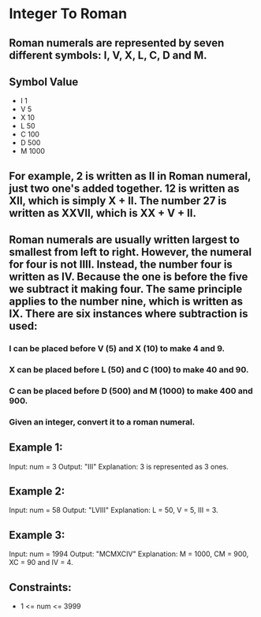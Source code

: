 # Integer To Roman

## Roman numerals are represented by seven different symbols: I, V, X, L, C, D and M.

## Symbol       Value
- I             1
- V             5
- X             10
- L             50
- C             100
- D             500
- M             1000
## For example, 2 is written as II in Roman numeral, just two one's added together. 12 is written as XII, which is simply X + II. The number 27 is written as XXVII, which is XX + V + II.

## Roman numerals are usually written largest to smallest from left to right. However, the numeral for four is not IIII. Instead, the number four is written as IV. Because the one is before the five we subtract it making four. The same principle applies to the number nine, which is written as IX. There are six instances where subtraction is used:

### I can be placed before V (5) and X (10) to make 4 and 9. 
### X can be placed before L (50) and C (100) to make 40 and 90. 
### C can be placed before D (500) and M (1000) to make 400 and 900.
### Given an integer, convert it to a roman numeral.

 

## Example 1:

Input: num = 3
Output: "III"
Explanation: 3 is represented as 3 ones.
## Example 2:

Input: num = 58
Output: "LVIII"
Explanation: L = 50, V = 5, III = 3.
## Example 3:

Input: num = 1994
Output: "MCMXCIV"
Explanation: M = 1000, CM = 900, XC = 90 and IV = 4.
 

## Constraints:

- 1 <= num <= 3999
